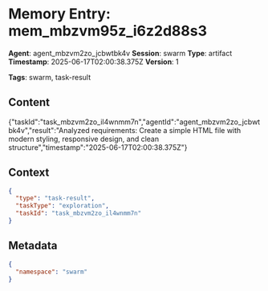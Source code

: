 # Memory Entry: mem_mbzvm95z_i6z2d88s3

**Agent**: agent_mbzvm2zo_jcbwtbk4v
**Session**: swarm
**Type**: artifact
**Timestamp**: 2025-06-17T02:00:38.375Z
**Version**: 1

**Tags**: swarm, task-result

## Content

{"taskId":"task_mbzvm2zo_il4wnmm7n","agentId":"agent_mbzvm2zo_jcbwtbk4v","result":"Analyzed requirements: Create a simple HTML file with modern styling, responsive design, and clean structure","timestamp":"2025-06-17T02:00:38.375Z"}

## Context

```json
{
  "type": "task-result",
  "taskType": "exploration",
  "taskId": "task_mbzvm2zo_il4wnmm7n"
}
```

## Metadata

```json
{
  "namespace": "swarm"
}
```
